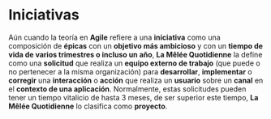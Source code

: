 # Iniciativas

Aún cuando la teoría en **Agile** refiere a una **iniciativa** como una composición de **épicas** con un **objetivo más ambicioso** y con un **tiempo de vida de varios trimestres o incluso un año**, **La Mêlée Quotidienne** la define como una **solicitud** que realiza un **equipo externo de trabajo** (que puede o no pertenecer a la
misma organización) para **desarrollar**, **implementar** o **corregir** una **interacción** o **acción** que realiza un 
**usuario** sobre un **canal** en el **contexto de una aplicación**.  Normalmente, estas solicitudes pueden tener un
tiempo vitalicio de hasta 3 meses, de ser superior este tiempo, **La Mêlée Quotidienne** lo clasifica como **proyecto**.



